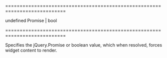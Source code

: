 <!--**
/*-------------------------------------------
    Auto-generated file. Do not modify.
-------------------------------------------

**-->
===========================================================================
<!--default-->undefined<!--/default-->
<!--type-->Promise | bool<!--/type-->
===========================================================================

<!--shortDescription-->
Specifies the jQuery.Promise or boolean value, which when resolved, forces widget content to render.
<!--/shortDescription-->

<!--fullDescription-->

<!--/fullDescription-->